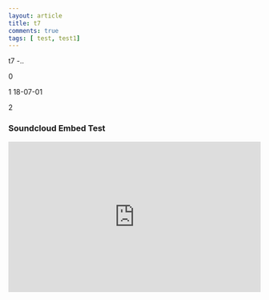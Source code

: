 ```yaml
---
layout: article
title: t7
comments: true
tags: [ test, test1]
---
```


t7 -..

0

1 18-07-01

2

### Soundcloud Embed Test
<iframe width="100%" height="300" scrolling="no" frameborder="no" allow="autoplay" src="https://w.soundcloud.com/player/?url=https%3A//api.soundcloud.com/tracks/460435719&color=%23ff5500&auto_play=false&hide_related=false&show_comments=true&show_user=true&show_reposts=false&show_teaser=true&visual=true"></iframe>
